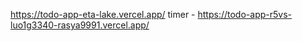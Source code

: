 https://todo-app-eta-lake.vercel.app/
timer - https://todo-app-r5vs-luo1g3340-rasya9991.vercel.app/
